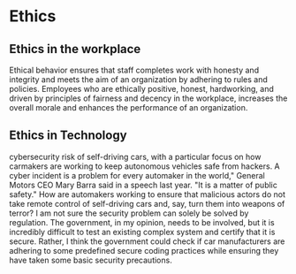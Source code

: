 # Ethics

## Ethics in the workplace

Ethical behavior ensures that staff completes work with honesty and integrity and meets the aim of an organization by adhering to rules and policies. Employees who are ethically positive, honest, hardworking, and driven by principles of fairness and decency in the workplace, increases the overall morale and enhances the performance of an organization.

## Ethics in Technology

cybersecurity risk of self-driving cars, with a particular focus on how carmakers are working to keep autonomous vehicles safe from hackers.
A cyber incident is a problem for every automaker in the world," General Motors CEO Mary Barra said in a speech last year. "It is a matter of public safety." How are automakers working to ensure that malicious actors do not take remote control of self-driving cars and, say, turn them into weapons of terror?
I am not sure the security problem can solely be solved by regulation. The government, in my opinion, needs to be involved, but it is incredibly difficult to test an existing complex system and certify that it is secure. Rather, I think the government could check if car manufacturers are adhering to some predefined secure coding practices while ensuring they have taken some basic security precautions.

